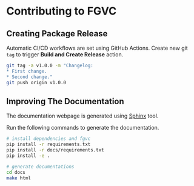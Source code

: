 # Contributing to FGVC

## Creating Package Release

Automatic CI/CD workflows are set using GitHub Actions.
Create new git `tag` to trigger **Build and Create Release** action.

```bash
git tag -a v1.0.0 -m "Changelog:
* First change.
* Second change."
git push origin v1.0.0
```


## Improving The Documentation

The documentation webpage is generated using [Sphinx](https://www.sphinx-doc.org/en/master/index.html) tool.

Run the following commands to generate the documentation.
```bash
# install dependencies and fgvc
pip install -r requirements.txt
pip install -r docs/requirements.txt
pip install -e .

# generate documentations
cd docs
make html
```
